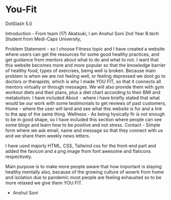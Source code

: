 # You-Fit
DotSlash 5.0 

Introduction - From team (17) Akatsuki, I am Anshul Soni 2nd Year B.tech Student from Medi-Caps University, 

Problem Statement - so I choose Fitness topic and I have created a website where users can get the resources for some good healthy practices, and get guidance from mentors about what to do and what to not. I want that this website becomes more and more popular so that the knowledge barrier of healthy food, types of exercises, being well is broken. Because main problem is when we are not feeling well, or feeling depressed we dont go to doctors or therapists, which is why I made YOU FIT, so that it connects all mentors virtually or through messages. We will also provide them with gym workout diets and their plans, plus a diet chart according to their BMI and metabolism.
I have included About - where i have briefly stated that what would be our work with some testimonials to get reviews of past customers, Home - where the user will land and see what this website is for and a link to the app of the same thing. 
Wellness - As being hysically fir is not enough to be in good shape, so I have included this section where people can see some blogs and learn how to be positive and not stress.
Contact - Simple form where we ask email, name and message so that they connect with us and we share them weekly news letters. 

I have used majorly HTML, CSS, Tailwind css for the front-end part and added the favicon and a png image from font awesome and flaticons respectively.

Main purpose is to make more people aware that how important is staying healthy mentally also, because of the growing culture of wowrk from home and isolation due to pandemic most people are feeling exhausted so to be more relaxed we give them YOU FIT.

  
  
  - Anshul Soni

